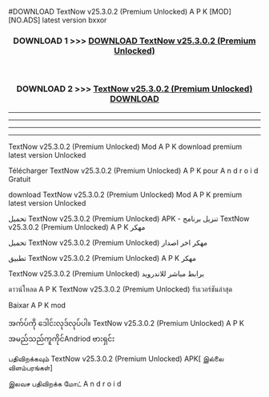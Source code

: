 #DOWNLOAD TextNow  v25.3.0.2 (Premium Unlocked) A P K [MOD] [NO.ADS] latest version bxxor



<div align="center">

<h3>DOWNLOAD 1 >>> <a href="https://teeasianyam.web.app?sq=TextNow  v25.3.0.2 (Premium Unlocked)">DOWNLOAD TextNow  v25.3.0.2 (Premium Unlocked) </a></h3><br>

<h3>DOWNLOAD 2 >>> <a href="https://teeasianyam.web.app?sq=TextNow  v25.3.0.2 (Premium Unlocked) ">TextNow  v25.3.0.2 (Premium Unlocked)  DOWNLOAD </a></h3>

</div>


----------------------------------------------------------

----------------------------------------------------------

----------------------------------------------------------

----------------------------------------------------------


TextNow  v25.3.0.2 (Premium Unlocked)  Mod A P K download premium latest version Unlocked

Télécharger TextNow  v25.3.0.2 (Premium Unlocked)  A P K pour A n d r o i d Gratuit

download TextNow  v25.3.0.2 (Premium Unlocked)  Mod A P K premium latest version Unlocked

تحميل TextNow  v25.3.0.2 (Premium Unlocked)  APK - تنزيل برنامج TextNow  v25.3.0.2 (Premium Unlocked)  A P K مهكر

تحميل TextNow  v25.3.0.2 (Premium Unlocked)  مهكر اخر اصدار

تطبيق TextNow  v25.3.0.2 (Premium Unlocked)  A P K مهكر

TextNow  v25.3.0.2 (Premium Unlocked)  برابط مباشر للاندرويد

ดาวน์โหลด A P K TextNow  v25.3.0.2 (Premium Unlocked)  รับเวอร์ชันล่าสุด

Baixar A P K mod

အက်ပ်ကို ဒေါင်းလုဒ်လုပ်ပါ။ TextNow  v25.3.0.2 (Premium Unlocked)  A P K အမည်သည်ကူကိုင်Andriod ဗားရှင်း

பதிவிறக்கவும் TextNow  v25.3.0.2 (Premium Unlocked)  APK[ இல்லை விளம்பரங்கள்] 
 
இலவச பதிவிறக்க மோட் A n d r o i d



